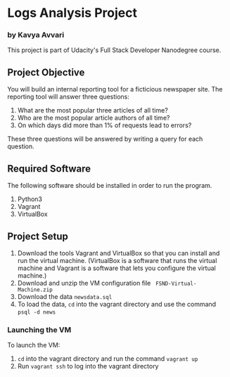 # Logs Analysis Project

### by Kavya Avvari

This project is part of Udacity's Full Stack Developer Nanodegree course. 

## Project Objective

You will build an internal reporting tool for a ficticious newspaper site. The reporting tool will answer three questions:

1. What are the most popular three articles of all time?
2. Who are the most popular article authors of all time?
3. On which days did more than 1% of requests lead to errors?

These three questions will be answered by writing a query for each question.


## Required Software 

The following software should be installed in order to run the program. 

1. Python3
2. Vagrant 
3. VirtualBox

## Project Setup

1. Download the tools Vagrant and VirtualBox so that you can install and run the virtual machine. (VirtualBox is a software that runs the virtual machine and Vagrant is a software that lets you configure the virtual machine.)
2. Download and unzip the VM configuration file ``` FSND-Virtual-Machine.zip```
2. Download the data ```newsdata.sql```
3. To load the data, ```cd``` into the vagrant directory and use the command ```psql -d news```

### Launching the VM 

To launch the VM:

1. ```cd``` into the vagrant directory and run the command ```vagrant up```
2. Run ```vagrant ssh``` to log into the vagrant directory


